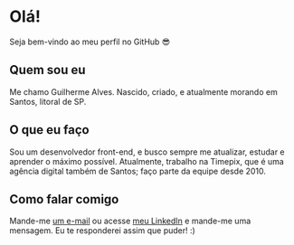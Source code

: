 # Olá!

Seja bem-vindo ao meu perfil no GitHub 😎

## Quem sou eu

Me chamo Guilherme Alves. Nascido, criado, e atualmente morando em Santos, litoral de SP.

## O que eu faço
Sou um desenvolvedor front-end, e busco sempre me atualizar, estudar e aprender o máximo possível. Atualmente, trabalho na Timepix, que é uma agência digital também de Santos; faço parte da equipe desde 2010.

## Como falar comigo
Mande-me [um e-mail](mailto:guilherme.alves.formal@gmail.com) ou acesse [meu LinkedIn](http://linkedin.com.br/in/guilhermealvesdev) e mande-me uma mensagem. Eu te responderei assim que puder! :)

<!--
**guilhermealvesdev/guilhermealvesdev** is a ✨ _special_ ✨ repository because its `README.md` (this file) appears on your GitHub profile.

Here are some ideas to get you started:

- 🔭 I’m currently working on ...
- 🌱 I’m currently learning ...
- 👯 I’m looking to collaborate on ...
- 🤔 I’m looking for help with ...
- 💬 Ask me about ...
- 📫 How to reach me: ...
- 😄 Pronouns: ...
- ⚡ Fun fact: ...
-->
